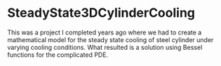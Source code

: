 # SteadyState3DCylinderCooling
This was a project I completed years ago where we had to create a mathematical model for the steady state cooling of steel cylinder under varying cooling conditions. What resulted is a solution using Bessel functions for the complicated PDE.
